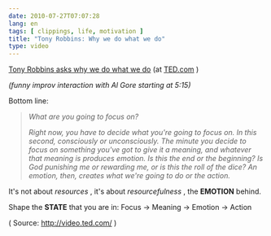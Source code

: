 ```yaml
---
date: 2010-07-27T07:07:28
lang: en
tags: [ clippings, life, motivation ]
title: "Tony Robbins: Why we do what we do"
type: video
---
```


[Tony Robbins asks why we do what we do](https://www.ted.com/talks/tony_robbins_why_we_do_what_we_do)
(at [TED.com](http://www.ted.com) )

*(funny improv interaction with Al Gore starting at 5:15)*

Bottom line:

> *What are you going to focus on?*
>
> *Right now, you have to decide what you're going to focus on. In this
> second, consciously or unconsciously. The minute you decide to focus
> on something you've got to give it a meaning, and whatever that
> meaning is produces emotion. Is this the end or the beginning? Is God
> punishing me or rewarding me, or is this the roll of the dice? An
> emotion, then, creates what we're going to do or the action.*

It's not about *resources* , it's about *resourcefulness* , the
**EMOTION** behind.

Shape the **STATE** that you are in: Focus -\> Meaning -\> Emotion -\>
Action

( Source: <http://video.ted.com/> )

